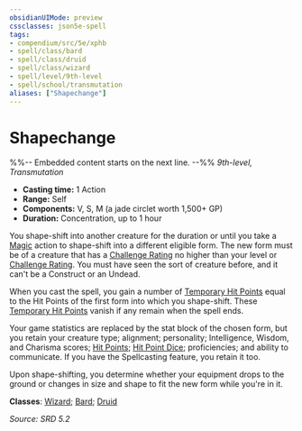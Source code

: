 ```yaml
---
obsidianUIMode: preview
cssclasses: json5e-spell
tags:
- compendium/src/5e/xphb
- spell/class/bard
- spell/class/druid
- spell/class/wizard
- spell/level/9th-level
- spell/school/transmutation
aliases: ["Shapechange"]
---
```

# Shapechange
%%-- Embedded content starts on the next line. --%%
*9th-level, Transmutation*  

- **Casting time:** 1 Action
- **Range:** Self
- **Components:** V, S, M (a jade circlet worth 1,500+ GP)
- **Duration:** Concentration, up to 1 hour

You shape-shift into another creature for the duration or until you take a [Magic](actions.md#Magic) action to shape-shift into a different eligible form. The new form must be of a creature that has a [Challenge Rating](challenge-rating-xphb.md) no higher than your level or [Challenge Rating](challenge-rating-xphb.md). You must have seen the sort of creature before, and it can't be a Construct or an Undead.

When you cast the spell, you gain a number of [Temporary Hit Points](temporary-hit-points-xphb.md) equal to the Hit Points of the first form into which you shape-shift. These [Temporary Hit Points](temporary-hit-points-xphb.md) vanish if any remain when the spell ends.

Your game statistics are replaced by the stat block of the chosen form, but you retain your creature type; alignment; personality; Intelligence, Wisdom, and Charisma scores; [Hit Points](hit-points-xphb.md); [Hit Point Dice](hit-point-dice-xphb.md); proficiencies; and ability to communicate. If you have the Spellcasting feature, you retain it too.

Upon shape-shifting, you determine whether your equipment drops to the ground or changes in size and shape to fit the new form while you're in it.

**Classes**: [Wizard](list-spells-classes-wizard.md); [Bard](list-spells-classes-bard.md); [Druid](list-spells-classes-druid.md)

*Source: SRD 5.2*
